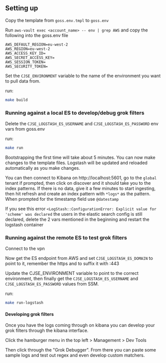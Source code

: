 ## Setting up

Copy the template from `goss.env.tmpl` to `goss.env`

Run `aws-vault exec <account_name> -- env | grep AWS` and copy the following into the goss.env file

```shell
AWS_DEFAULT_REGION=eu-west-2
AWS_REGION=eu-west-2
AWS_ACCESS_KEY_ID=
AWS_SECRET_ACCESS_KEY=
AWS_SESSION_TOKEN=
AWS_SECURITY_TOKEN=
```

Set the `CJSE_ENVIRONMENT` variable to the name of the environment you want to pull
data from.

run:

```sh
make build
```

### Running against a local ES to develop/debug grok filters

Delete the `CJSE_LOGSTASH_ES_USERNAME` and `CJSE_LOGSTASH_ES_PASSWORD` env vars from
goss.env

run: 

```sh
make run
```

Bootstrapping the first time will take about 5 minutes.
You can now make changes to the template files. Logstash will be updated and reloaded automatically as you make changes.

You can then connect to Kibana on http://localhost:5601, go to the `global` tenant if prompted,
then click on discover and it should take you to the index patterns. If there is no data, give it a few minutes to start
ingesting, then hit refresh and create an index pattern with `*logs*` as the pattern. When prompted
for the timestamp field use `@datestamp`

If you see this error `<LogStash::ConfigurationError: Explicit value for 'scheme' was declared` the users in the elastic search config
is still declared, delete the 2 vars mentioned in the beginning and restart the logstash container

### Running against the remote ES to test grok filters

Connect to the vpn

Now get the ES endpoint from AWS and set `CJSE_LOGSTASH_ES_DOMAIN` to point to it, remember the https and to suffix it with :443

Update the CJSE_ENVIRONMENT variable to point to the correct environment, then finally get the 
`CJSE_LOGSTASH_ES_USERNAME` and `CJSE_LOGSTASH_ES_PASSWORD` values from SSM.

run:

```sh
make run-logstash
```

#### Developing grok filters

Once you have the logs coming through on kibana you can develop your grok filters through the kibana interface.

Click the hamburger menu in the top left > Management > Dev Tools

Then click through the "Grok Debugger". From there you can paste some sample logs and test out regex and even develop custom matchers.

